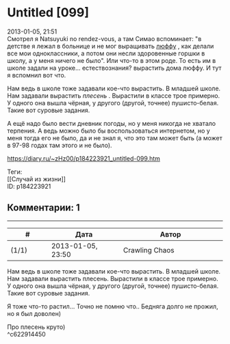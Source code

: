 Untitled [099]
==============

  
2013-01-05, 21:51  
 Смотрел я Natsuyuki no rendez-vous, а там Симао вспоминает: "в детстве я лежал в больнице и не мог выращивать  [люффу](https://ru.wikipedia.org/wiki/%D0%9B%D1%8E%D1%84%D1%84%D0%B0)  , как делали все мои одноклассники, а потом они несли здоровенные горшки в школу, а у меня ничего не было". Или что-то в этом роде. То есть им в школе задали на уроке... естествознания? вырастить дома люффу. И тут я вспомнил вот что.   
   
 Нам ведь в школе тоже задавали кое-что вырастить. В младшей школе. Нам задавали вырастить  *плесень*  . Вырастили в классе трое примерно. У одного она вышла чёрная, у другого (другой, точнее) пушисто-белая. Такие вот суровые задания.   
   
 А ещё надо было вести дневник погоды, но у меня никогда не хватало терпения. А ведь можно было бы воспользоваться интернетом, но у меня тогда его не было, да и не знал я, что это там может быть (а может в 97-98 годах там этого и не было).   
  
<https://diary.ru/~zHz00/p184223921_untitled-099.htm>  
  
Теги:  
[[Случай из жизни]]  
ID: p184223921  


Комментарии: 1
--------------

  


---



|         #         |              Дата              |                     Автор                     |           ID           |
| --- | --- | --- | --- |
| (1/1) | 2013-01-05, 23:50 | Crawling Chaos | c622914450 |

  
  Нам ведь в школе тоже задавали кое-что вырастить. В младшей школе. Нам задавали вырастить плесень. Вырастили в классе трое примерно. У одного она вышла чёрная, у другого (другой, точнее) пушисто-белая. Такие вот суровые задания.    
   
 Я тоже что-то растил... Точно не помню что.. Бедняга долго не прожил, но я был доволен)   
   
 Про плесень круто)   
 ^c622914450